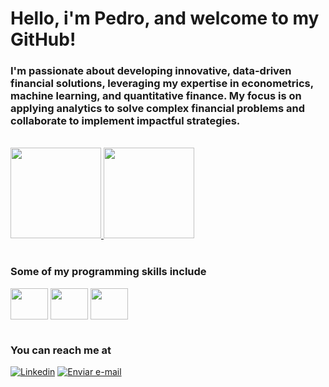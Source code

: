 # Hello, i'm Pedro, and welcome to my GitHub!
<h3> I'm passionate about developing innovative, data-driven financial solutions, leveraging my expertise in econometrics, machine learning, and quantitative finance. My focus is on applying analytics to solve complex financial problems and collaborate to implement impactful strategies. 
</h3>
<br>

<div align="">
  <a href="https://github.com/peuserrano">
    <img height="145em" src="https://github-readme-stats.vercel.app/api?username=peuserrano&count_private=true&include_all_commits=true&show_icons=true&theme=dracula&hide_border=false&show_owner=true"/>
    <img height="145em" src="https://github-readme-stats.vercel.app/api/top-langs/?username=peuserrano&theme=dracula&hide_border=false&&layout=compact"/>
  </a>
</div>

<div style="display: inline_block"><br>

<h3>Some of my programming skills include</h3>
  
  <img align="center" height="50" width="60" src="https://cdn.jsdelivr.net/gh/devicons/devicon/icons/python/python-original.svg" />
          
  <img align="center" height="50" width="60" src="https://cdn.jsdelivr.net/gh/devicons/devicon/icons/mysql/mysql-original-wordmark.svg" />
   
  <img align="center" height="50" width="60" src="https://cdn.jsdelivr.net/gh/devicons/devicon/icons/git/git-original.svg" />

</div>

#

<h3>You can reach me at</h3>

[![Linkedin](https://img.shields.io/badge/LinkedIn-0077B5?style=for-the-badge&logo=linkedin&logoColor=white)](https://www.linkedin.com/in/pedro-serrano-476815201/)
<a href="mailto:pserranonascimento@gmail.com">
  <img src="https://img.shields.io/badge/Gmail-FF0000?style=for-the-badge&logo=Gmail&logoColor=white" alt="Enviar e-mail">
</a>


###

